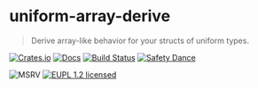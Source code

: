 # uniform-array-derive

> Derive array-like behavior for your structs of uniform types.

[![Crates.io][crates-image]][crates-link]
[![Docs][docs-image]][docs-link]
[![Build Status][build-image]][build-link]
[![Safety Dance][safety-image]][safety-link]
<!-- [![codecov][codecov-image]][codecov-link] -->
![MSRV][msrv-image]
[![EUPL 1.2 licensed][license-eupl-image]][license-eupl-link]


[crates-image]: https://img.shields.io/crates/v/uniform-array-derive

[crates-link]: https://crates.io/crates/uniform-array-derive

[docs-image]: https://docs.rs/uniform-array-derive/badge.svg

[docs-link]: https://docs.rs/uniform-array-derive/

[build-image]: https://github.com/sunsided/uniform-array-derive/workflows/Rust/badge.svg

[build-link]: https://github.com/sunsided/uniform-array-derive/actions

[safety-image]: https://img.shields.io/badge/unsafe-forbidden-success.svg

[safety-link]: https://github.com/rust-secure-code/safety-dance/

[msrv-image]: https://img.shields.io/badge/rustc-1.67+-blue.svg

[license-eupl-image]: https://img.shields.io/badge/license-EUPL_1.2-blue.svg

[license-eupl-link]: https://github.com/sunsided/uniform-array-derive/blob/develop/LICENSE-EUPL

[embedded-hal]: https://docs.rs/embedded-hal/

[codecov-image]: https://codecov.io/gh/sunsided/uniform-array-derive/graph/badge.svg?token=ysTw27B78y

[codecov-link]: https://codecov.io/gh/sunsided/uniform-array-derive

[cc]: https://contributor-covenant.org
